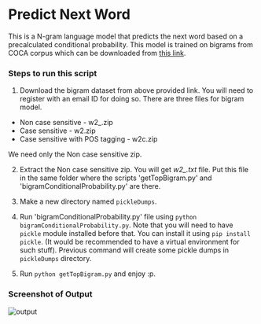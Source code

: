 # Predict Next Word
This is a N-gram language model that predicts the next word based on a precalculated conditional probability. This model is trained on bigrams from COCA corpus which can be downloaded from [this link](http://www.ngrams.info/download_coca.asp). 

### Steps to run this script

1. Download the bigram dataset from above provided link. You will need to register with an email ID for doing so. There are three files for bigram model.
  - Non case sensitive - w2_.zip
  - Case sensitive - w2.zip
  - Case sensitive with POS tagging - w2c.zip
  
  We need only the Non case sensitive zip.
  
2. Extract the Non case sensitive zip. You will get *w2_.txt* file. Put this file in the same folder where the scripts 'getTopBigram.py' and 'bigramConditionalProbability.py' are there.

3. Make a new directory named `pickleDumps`.

4. Run 'bigramConditionalProbability.py' file using `python bigramConditionalProbability.py`. Note that you will need to have `pickle` module installed before that. You can install it using `pip install pickle`. (It would be recommended to have a virtual environment for such stuff). Previous command will create some pickle dumps in `pickleDumps` directory.

5. Run `python getTopBigram.py` and enjoy :p.

### Screenshot of Output

![output](https://raw.githubusercontent.com/rikenshah/predict-next-word/master/outputScreenshot/output.png)

